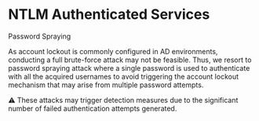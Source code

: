 # NTLM Authenticated Services

Password Spraying

As account lockout is commonly configured in AD environments, conducting a full brute-force attack may not be feasible. Thus, we resort to password spraying attack where a single password is used to authenticate with all the acquired usernames to avoid triggering the account lockout mechanism that may arise from multiple password attempts.&#x20;

:warning: These attacks may trigger detection measures due to the significant number of failed authentication attempts generated.
